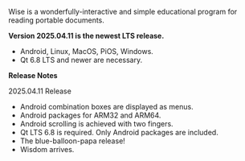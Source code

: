 Wise is a wonderfully-interactive and simple educational
program for reading portable documents.

<b>Version 2025.04.11 is the newest LTS release.</b>

<ul>
<li>Android, Linux, MacOS, PiOS, Windows.</li>
<li>Qt 6.8 LTS and newer are necessary.</li>
</ul>

<b>Release Notes</b>

<p>2025.04.11 Release</p>
<ul>
<li>Android combination boxes are displayed as menus.</li>
<li>Android packages for ARM32 and ARM64.</li>
<li>Android scrolling is achieved with two fingers.</li>
<li>Qt LTS 6.8 is required. Only Android packages are included.</li>
<li>The blue-balloon-papa release!</li>
<li>Wisdom arrives.</li>
</ul>
